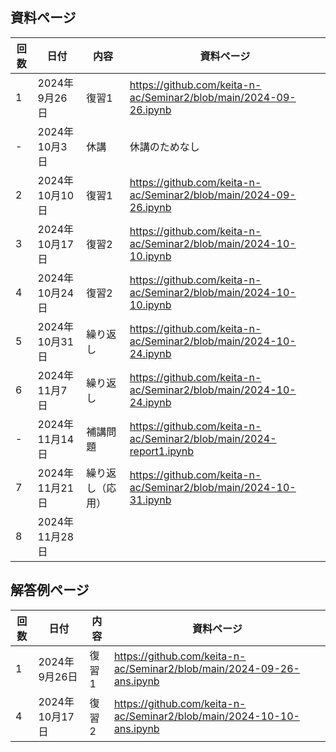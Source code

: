 ## 資料ページ
| 回数 | 日付         | 内容 | 資料ページ | 
|---|------------|------|---| 
| 1 | 2024年9月26日 | 復習1 | https://github.com/keita-n-ac/Seminar2/blob/main/2024-09-26.ipynb | 
| - | 2024年10月3日 | 休講 | 休講のためなし | 
| 2 | 2024年10月10日 | 復習1 | https://github.com/keita-n-ac/Seminar2/blob/main/2024-09-26.ipynb | 
| 3 | 2024年10月17日 | 復習2 | https://github.com/keita-n-ac/Seminar2/blob/main/2024-10-10.ipynb | 
| 4 | 2024年10月24日 | 復習2 | https://github.com/keita-n-ac/Seminar2/blob/main/2024-10-10.ipynb | 
| 5 | 2024年10月31日 | 繰り返し | https://github.com/keita-n-ac/Seminar2/blob/main/2024-10-24.ipynb | 
| 6 | 2024年11月7日 | 繰り返し | https://github.com/keita-n-ac/Seminar2/blob/main/2024-10-24.ipynb | 
| - | 2024年11月14日 | 補講問題 | https://github.com/keita-n-ac/Seminar2/blob/main/2024-report1.ipynb | 
| 7 | 2024年11月21日 | 繰り返し（応用） | https://github.com/keita-n-ac/Seminar2/blob/main/2024-10-31.ipynb   | 
| 8 | 2024年11月28日 |  |  | 


## 解答例ページ
| 回数 | 日付         | 内容 | 資料ページ | 
|---|------------|------|---| 
| 1 | 2024年9月26日 | 復習1 | https://github.com/keita-n-ac/Seminar2/blob/main/2024-09-26-ans.ipynb | 
| 4 | 2024年10月17日 | 復習2 | https://github.com/keita-n-ac/Seminar2/blob/main/2024-10-10-ans.ipynb | 
